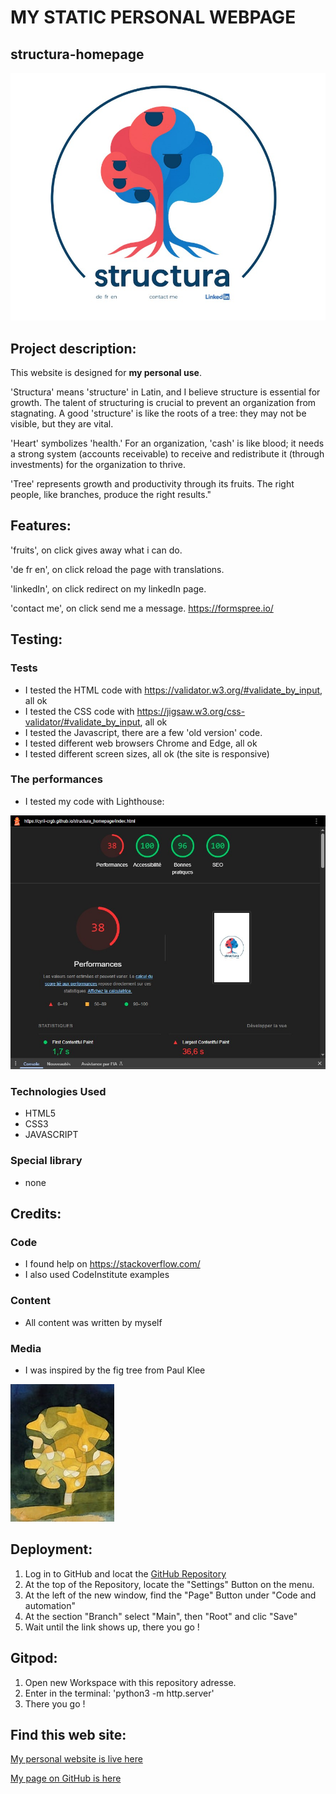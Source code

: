 
# MY STATIC PERSONAL WEBPAGE 
## structura-homepage

<img src="assets/images/structura_homepage.jpg" alt="ReadmePicture1">

## Project description:
This website is designed for **my personal use**. 

'Structura' means 'structure' in Latin, and I believe structure is essential for growth. The talent of structuring is crucial to prevent an organization from stagnating. A good 'structure' is like the roots of a tree: they may not be visible, but they are vital.

'Heart' symbolizes 'health.' For an organization, 'cash' is like blood; it needs a strong system (accounts receivable) to receive and redistribute it (through investments) for the organization to thrive. 

'Tree' represents growth and productivity through its fruits. The right people, like branches, produce the right results."

## Features:
'fruits', on click gives away what i can do.

'de fr en', on click reload the page with translations.

'linkedIn', on click redirect on my linkedIn page.

'contact me', on click send me a message. https://formspree.io/

## Testing:

### Tests
- I tested the HTML code with https://validator.w3.org/#validate_by_input, all ok
- I tested the CSS code with https://jigsaw.w3.org/css-validator/#validate_by_input, all ok
- I tested the Javascript, there are a few 'old version' code. 
- I tested different web browsers Chrome and Edge, all ok
- I tested different screen sizes, all ok (the site is responsive)

### The performances
- I tested my code with Lighthouse:
<img src="assets/images/structura_Lighthouse performances.jpg" alt="ReadmePicture3">

### Technologies Used
- HTML5
- CSS3
- JAVASCRIPT

### Special library
- none

## Credits:

### Code
- I found help on <https://stackoverflow.com/>
- I also used CodeInstitute examples 

### Content
- All content was written by myself 

### Media
- I was inspired by the fig tree from Paul Klee
<img src="assets/images/Fig Tree, by Paul Klee.jfif" alt="ReadmePicture9">

## Deployment:
1. Log in to GitHub and locat the [GitHub Repository](https://github.com/Cyril-CRGB/structura_homepage)
2. At the top of the Repository, locate the "Settings" Button on the menu.
3. At the left of the new window, find the "Page" Button under "Code and automation"
4. At the section "Branch" select "Main", then "Root" and clic "Save"
5. Wait until the link shows up, there you go !

## Gitpod:
1. Open new Workspace with this repository adresse.
2. Enter in the terminal: 'python3 -m http.server'
3. There you go !

## Find this web site:

[My personal website is live here](https://cyril-crgb.github.io/structura_homepage/index.html)

[My page on GitHub is here](https://github.com/Cyril-CRGB/structura_homepage)
